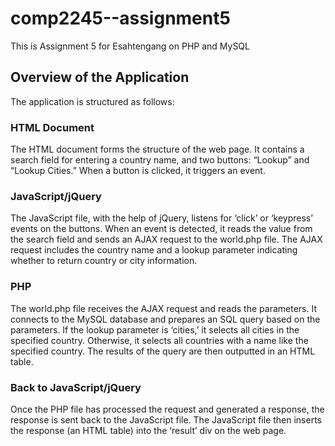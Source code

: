 # comp2245--assignment5

This is Assignment 5 for Esahtengang on PHP and MySQL

## Overview of the Application

The application is structured as follows:

### HTML Document

The HTML document forms the structure of the web page.
It contains a search field for entering a country name, and two
buttons: “Lookup” and “Lookup Cities.” When a button is clicked, it triggers an event.

### JavaScript/jQuery

The JavaScript file, with the help of jQuery, listens for ‘click’ or ‘keypress’ events on the buttons.
When an event is
detected, it reads the value from the search field and sends an AJAX request to the world.php file.
The AJAX request
includes the country name and a lookup parameter indicating whether to return country or city information.

### PHP

The world.php file receives the AJAX request and reads the parameters.
It connects to the MySQL database and prepares an
SQL query based on the parameters.
If the lookup parameter is ‘cities,’ it selects all cities in the specified country.
Otherwise, it selects all countries with a name like the specified country.
The results of the query are then outputted
in an HTML table.

### Back to JavaScript/jQuery

Once the PHP file has processed the request and generated a response, the response is sent back to the JavaScript file.
The JavaScript file then inserts the response (an HTML table) into the ‘result’ div on the web page.


